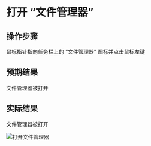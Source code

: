 # 打开 “文件管理器”

## 操作步骤

鼠标指针指向任务栏上的 “文件管理器” 图标并点击鼠标左键

## 预期结果

文件管理器被打开

## 实际结果

文件管理器被打开

![打开文件管理器](../img/打开文件管理器.png)
